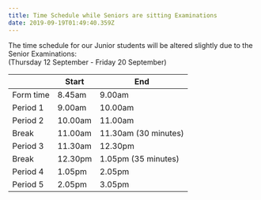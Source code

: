 ```yaml
---
title: Time Schedule while Seniors are sitting Examinations
date: 2019-09-19T01:49:40.359Z
---
```

The time schedule for our Junior students will be altered slightly due to the Senior Examinations:  
(Thursday 12 September - Friday 20 September)

|           | Start   | End                  |
| --------- | ------- | -------------------- |
| Form time | 8.45am  | 9.00am               |
| Period 1  | 9.00am  | 10.00am              |
| Period 2  | 10.00am | 11.00am              |
| Break     | 11.00am | 11.30am (30 minutes) |
| Period 3  | 11.30am | 12.30pm              |
| Break     | 12.30pm | 1.05pm (35 minutes)  |
| Period 4  | 1.05pm  | 2.05pm               |
| Period 5  | 2.05pm  | 3.05pm               |
